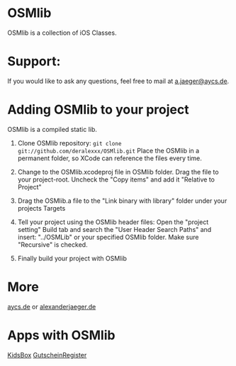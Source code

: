 OSMlib
======

OSMlib is a collection of iOS Classes.

Support:
========

If you would like to ask any questions, feel free to mail at a.jaeger@aycs.de.

Adding OSMlib to your project
=============================

OSMlib is a compiled static lib.

1. Clone OSMlib repository: `git clone git://github.com/deralexxx/OSMlib.git`
Place the OSMlib in a permanent folder, so XCode can reference the files every time.

2. Change to the OSMlib.xcodeproj file in OSMlib folder. Drag the file to your project-root. Uncheck the "Copy items" and add it "Relative to Project"

3. Drag the OSMlib.a file to the "Link binary with library" folder under your projects Targets

4. Tell your project using the OSMlib header files: Open the "project setting" Build tab and search the "User Header Search Paths" and insert: "../OSMLib" or your specified OSMlib folder. Make sure "Recursive" is checked.

5. Finally build your project with OSMlib

More
====

[aycs.de][]
or
[alexanderjaeger.de][]

Apps with OSMlib
================
[KidsBox][]
[GutscheinRegister][]

[aycs.de]:http://aycs.de:
[alexanderjaeger.de]:http://alexanderjaeger.de
[KidsBox]:http://itunes.apple.com/de/app/kidsbox/id372182265?mt=8
[GutscheinRegister]: http://itunes.apple.com/de/app/gutscheine-gutscheinregister/id422260104?mt=8&ls=1
